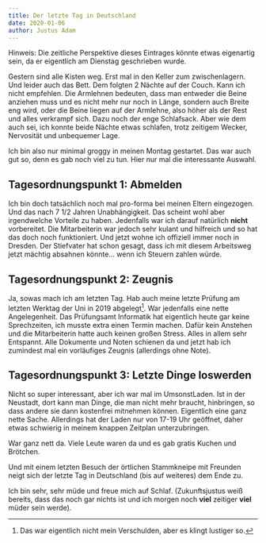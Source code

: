 ```yaml
---
title: Der letzte Tag in Deutschland
date: 2020-01-06
author: Justus Adam
---
```


Hinweis: Die zeitliche Perspektive dieses Eintrages könnte etwas eigenartig
sein, da er eigentlich am Dienstag geschrieben wurde.

Gestern sind alle Kisten weg. Erst mal in den Keller zum zwischenlagern. Und
leider auch das Bett. Dem folgten 2 Nächte auf der Couch. Kann ich nicht
empfehlen. Die Armlehnen bedeuten, dass man entweder die Beine anziehen muss und
es nicht mehr nur noch in Länge, sondern auch Breite eng wird, oder die Beine
liegen auf der Armlehne, also höher als der Rest und alles verkrampf sich. Dazu
noch der enge Schlafsack. Aber wie dem auch sei, ich konnte beide Nächte etwas
schlafen, trotz zeitigem Wecker, Nervosität und unbequemer Lage.

Ich bin also nur minimal groggy in meinen Montag gestartet. Das war auch gut so,
denn es gab noch viel zu tun. Hier nur mal die interessante Auswahl.

## Tagesordnungspunkt 1: Abmelden

Ich bin doch tatsächlich noch mal pro-forma bei meinen Eltern eingezogen. Und
das nach 7 1/2 Jahren Unabhängigkeit. Das scheint wohl aber irgendwelche
Vorteile zu haben. Jedenfalls war ich darauf natürlich **nicht** vorbereitet.
Die Mitarbeiterin war jedoch sehr kulant und hilfreich und so hat das doch noch
funktioniert. Und jetzt wohne ich offiziell immer noch in Dresden. Der
Stiefvater hat schon gesagt, dass ich mit diesem Arbeitsweg jetzt mächtig
absahnen könnte... wenn ich Steuern zahlen würde.

## Tagesordnungspunkt 2: Zeugnis

Ja, sowas mach ich am letzten Tag. Hab auch meine letzte Prüfung am letzten
Werktag der Uni in 2019 abgelegt[^1]. War jedenfalls eine nette Angelegenheit.
Das Prüfungsamt Informatik hat eigentlich heute gar keine Sprechzeiten, ich
musste extra einen Termin machen. Dafür kein Anstehen und die Mitarbeiterin
hatte auch keinen großen Stress. Alles in allem sehr Entspannt. Alle Dokumente
und Noten schienen da und jetzt hab ich zumindest mal ein vorläufiges Zeugnis
(allerdings ohne Note).

[^1]: Das war eigentlich nicht mein Verschulden, aber es klingt lustiger so.

## Tagesordnungspunkt 3: Letzte Dinge loswerden

Nicht so super interessant, aber ich war mal im UmsonstLaden. Ist in der
Neustadt, dort kann man Dinge, die man nicht mehr braucht, hinbringen, so dass
andere sie dann kostenfrei mitnehmen können. Eigentlich eine ganz nette Sache.
Allerdings hat der Laden nur von 17-19 Uhr geöffnet, daher etwas schwierig in
meinem knappen Zeitplan unterzubringen.

War ganz nett da. Viele Leute waren da und es gab gratis Kuchen und Brötchen.

Und mit einem letzten Besuch der örtlichen Stammkneipe mit Freunden neigt sich
der letzte Tag in Deutschland (bis auf weiteres) dem Ende zu.


Ich bin sehr, sehr müde und freue mich auf Schlaf. (Zukunftsjustus weiß bereits,
dass das noch gar nichts ist und ich morgen noch **viel** zeitiger **viel**
müder sein werde).
